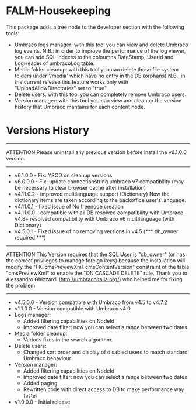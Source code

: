 FALM-Housekeeping
=================
This package adds a tree node to the developer section with the following tools:
- Umbraco logs manager: with this tool you can view and delete Umbraco log events.
N.B.: in order to improve the performance of the log viewer, you can add SQL indexes to the coloumns DateStamp, UserId and LogHeader of umbracoLog table.
- Media folder cleanup: with this tool you can delete those file system folders under '/media' which have no entry in the DB (orphans)
N.B.: in the current release this feature works only with "UploadAllowDirectories" set to "true".
- Delete users: with this tool you can completely remove Umbraco users.
- Version manager: with this tool you can view and cleanup the version history that Umbraco mantains for each content node.

Versions History
=================
********************************************************************************************************************
ATTENTION
Please uninstall any previous version before install the v6.1.0.0 version.
********************************************************************************************************************
- v6.1.0.0  - Fix: YSOD on cleanup versions
- v6.0.0.0  - Fix: update connectionstring umbraco v7 compatibility (may be necessary to clear browser cache after installation)
- v4.11.0.2 - improved multilanguage support (Dictionary)
Now the dictionary items are taken according to the backoffice user's language.
- v4.11.0.1 - fixed issue of No treenode creation
- v4.11.0.0 - compatible with all DB
resolved compatibility with Umbraco v4.8+ 
resolved compatibility with Umbraco v6
multilanguage (with Dictionary)
- v4.5.0.1  - Fixed issue of no removing versions in v4.5 (*** db_owner required ***)
********************************************************************************************************************
ATTENTION
This Version requires that the SQL User is "db_owner" (or has the correct privileges to manage foreign keys) because the installation will modify the "FK_cmsPreviewXml_cmsContentVersion" constraint of the table "cmsPreviewXml" to enable the "ON CASCADE DELETE" rule.
Thank you to Alessandro Ghizzardi (http://umbracoitalia.org/) who helped me for fixing the problem
********************************************************************************************************************
- v4.5.0.0  - Version compatible with Umbraco from v4.5 to v4.7.2
- v1.1.0.0  - Version compatible with Umbraco v4.0 
- Logs manager: 
     - Added filtering capabilities on NodeId
     - Improved date filter: now you can select a range between two dates
- Media folder cleanup:
     - Various fixes in the search algorithm.
- Delete users:
     - Changed sort order and display of disabled users to match standard Umbraco behaviour
- Version manager:
     - Added filtering capabilities on NodeId
     - Improved date filter: now you can select a range between two dates
     - Added paging
     - Rewritten code with direct access to DB to make performance way faster
- v1.0.0.0 - Initial release
